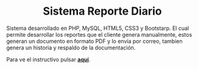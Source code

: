 <h1 align="center">Sistema Reporte Diario</h1>
<p>Sistema desarrollado en PHP, MySQL, HTML5, CSS3 y Bootstarp. El cual permite desarrollar los reportes que el cliente genera manualmente, estos generan un documento en formato PDF y lo envía por correo, tambien genera un historia y respaldo de la documentación.</p>
<p>
  Para ve el instructivo pulsar <a href="https://github.com/mlevicoy/Reporte-Diario/blob/main/Manual_ReporteDiario.pdf"><b>aquí</b></a>.
</p>
